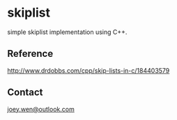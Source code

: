 skiplist
========

simple skiplist implementation using C++.

Reference
----------
http://www.drdobbs.com/cpp/skip-lists-in-c/184403579

Contact
----------
joey.wen@outlook.com

